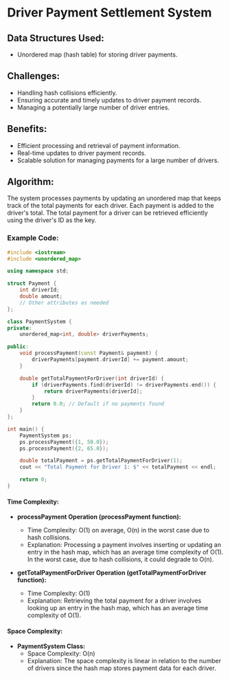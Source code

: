 # Driver Payment Settlement System

## Data Structures Used:
- Unordered map (hash table) for storing driver payments.

## Challenges:
- Handling hash collisions efficiently.
- Ensuring accurate and timely updates to driver payment records.
- Managing a potentially large number of driver entries.

## Benefits:
- Efficient processing and retrieval of payment information.
- Real-time updates to driver payment records.
- Scalable solution for managing payments for a large number of drivers.

## Algorithm:
The system processes payments by updating an unordered map that keeps track of the total payments for each driver. Each payment is added to the driver's total. The total payment for a driver can be retrieved efficiently using the driver's ID as the key.

### Example Code:
```cpp
#include <iostream>
#include <unordered_map>

using namespace std;

struct Payment {
    int driverId;
    double amount;
    // Other attributes as needed
};

class PaymentSystem {
private:
    unordered_map<int, double> driverPayments;

public:
    void processPayment(const Payment& payment) {
        driverPayments[payment.driverId] += payment.amount;
    }

    double getTotalPaymentForDriver(int driverId) {
        if (driverPayments.find(driverId) != driverPayments.end()) {
            return driverPayments[driverId];
        }
        return 0.0; // Default if no payments found
    }
};

int main() {
    PaymentSystem ps;
    ps.processPayment({1, 50.0});
    ps.processPayment({2, 65.0});

    double totalPayment = ps.getTotalPaymentForDriver(1);
    cout << "Total Payment for Driver 1: $" << totalPayment << endl;

    return 0;
}
```
#### Time Complexity:
- **processPayment Operation (processPayment function):**
  - Time Complexity: O(1) on average, O(n) in the worst case due to hash collisions.
  - Explanation: Processing a payment involves inserting or updating an entry in the hash map, which has an average time complexity of O(1). In the worst case, due to hash collisions, it could degrade to O(n).

- **getTotalPaymentForDriver Operation (getTotalPaymentForDriver function):**
  - Time Complexity: O(1)
  - Explanation: Retrieving the total payment for a driver involves looking up an entry in the hash map, which has an average time complexity of O(1).

#### Space Complexity:
- **PaymentSystem Class:**
  - Space Complexity: O(n)
  - Explanation: The space complexity is linear in relation to the number of drivers since the hash map stores payment data for each driver.
